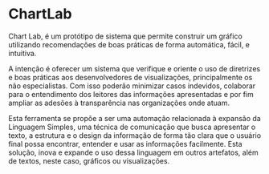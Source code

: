 # ChartLab

Chart Lab, é um protótipo de sistema que permite construir um gráfico utilizando recomendações de boas práticas de forma automática, fácil, e intuitiva.

A intenção é oferecer um sistema que verifique e oriente o uso de diretrizes e boas práticas aos desenvolvedores de visualizações, principalmente os não especialistas. Com isso poderão minimizar casos indevidos, colaborar para o entendimento dos leitores das informações apresentadas e por fim ampliar as adesões à transparência nas organizações onde atuam.

Esta ferramenta se propõe a ser uma automação relacionada à expansão da Linguagem Simples, uma técnica de comunicação que busca apresentar o texto, a estrutura e o design da informação de forma tão clara que o usuário final possa encontrar, entender e usar as informações facilmente. Esta solução, inova e expande o uso dessa linguagem em outros artefatos, além de textos, neste caso, gráficos ou visualizações.
